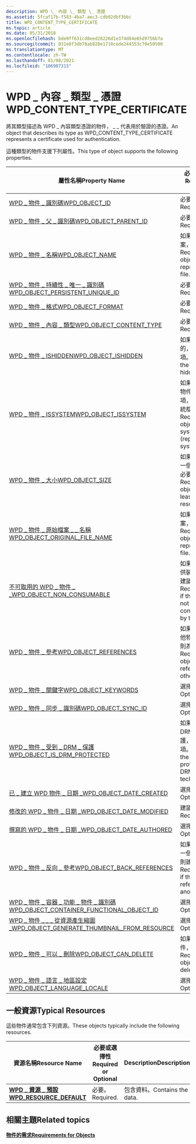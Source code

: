 ```yaml
---
description: WPD \_ 內容 \_ 類型 \_ 憑證
ms.assetid: 5fcaf17b-f583-4ba7-aec3-cdb02dbf3bbc
title: WPD_CONTENT_TYPE_CERTIFICATE
ms.topic: article
ms.date: 05/31/2018
ms.openlocfilehash: bde0ff631cd8eed28226d1e374d84e65d9756b7a
ms.sourcegitcommit: 831e8f3db78ab820e1710cede244553c70e50500
ms.translationtype: MT
ms.contentlocale: zh-TW
ms.lasthandoff: 01/08/2021
ms.locfileid: "106987315"
---
```

# <a name="wpd_content_type_certificate"></a><span data-ttu-id="b4b3e-103">WPD \_ 內容 \_ 類型 \_ 憑證</span><span class="sxs-lookup"><span data-stu-id="b4b3e-103">WPD\_CONTENT\_TYPE\_CERTIFICATE</span></span>

<span data-ttu-id="b4b3e-104">將其類型描述為 WPD \_ 內容類型憑證的物件， \_ \_ 代表用於驗證的憑證。</span><span class="sxs-lookup"><span data-stu-id="b4b3e-104">An object that describes its type as WPD\_CONTENT\_TYPE\_CERTIFICATE represents a certificate used for authentication.</span></span>

<span data-ttu-id="b4b3e-105">這種類型的物件支援下列屬性。</span><span class="sxs-lookup"><span data-stu-id="b4b3e-105">This type of object supports the following properties.</span></span>



| <span data-ttu-id="b4b3e-106">屬性名稱</span><span class="sxs-lookup"><span data-stu-id="b4b3e-106">Property Name</span></span>                                                                                                         | <span data-ttu-id="b4b3e-107">必要或選擇性</span><span class="sxs-lookup"><span data-stu-id="b4b3e-107">Required or Optional</span></span>                                                  |
|-----------------------------------------------------------------------------------------------------------------------|-----------------------------------------------------------------------|
| [<span data-ttu-id="b4b3e-108">WPD \_ 物件 \_ 識別碼</span><span class="sxs-lookup"><span data-stu-id="b4b3e-108">WPD\_OBJECT\_ID</span></span>](object-properties.md)                                                                | <span data-ttu-id="b4b3e-109">必要。</span><span class="sxs-lookup"><span data-stu-id="b4b3e-109">Required.</span></span>                                                             |
| [<span data-ttu-id="b4b3e-110">WPD \_ 物件 \_ 父 \_ 識別碼</span><span class="sxs-lookup"><span data-stu-id="b4b3e-110">WPD\_OBJECT\_PARENT\_ID</span></span>](object-properties.md)                                                 | <span data-ttu-id="b4b3e-111">必要。</span><span class="sxs-lookup"><span data-stu-id="b4b3e-111">Required.</span></span>                                                             |
| [<span data-ttu-id="b4b3e-112">WPD \_ 物件 \_ 名稱</span><span class="sxs-lookup"><span data-stu-id="b4b3e-112">WPD\_OBJECT\_NAME</span></span>](object-properties.md)                                                            | <span data-ttu-id="b4b3e-113">如果物件代表檔案，則為必要。</span><span class="sxs-lookup"><span data-stu-id="b4b3e-113">Required if the object represents a file.</span></span>                             |
| [<span data-ttu-id="b4b3e-114">WPD \_ 物件 \_ 持續性 \_ 唯一 \_ 識別碼</span><span class="sxs-lookup"><span data-stu-id="b4b3e-114">WPD\_OBJECT\_PERSISTENT\_UNIQUE\_ID</span></span>](object-properties.md)                          | <span data-ttu-id="b4b3e-115">必要。</span><span class="sxs-lookup"><span data-stu-id="b4b3e-115">Required.</span></span>                                                             |
| [<span data-ttu-id="b4b3e-116">WPD \_ 物件 \_ 格式</span><span class="sxs-lookup"><span data-stu-id="b4b3e-116">WPD\_OBJECT\_FORMAT</span></span>](object-properties.md)                                                        | <span data-ttu-id="b4b3e-117">必要。</span><span class="sxs-lookup"><span data-stu-id="b4b3e-117">Required.</span></span>                                                             |
| [<span data-ttu-id="b4b3e-118">WPD \_ 物件 \_ 內容 \_ 類型</span><span class="sxs-lookup"><span data-stu-id="b4b3e-118">WPD\_OBJECT\_CONTENT\_TYPE</span></span>](object-properties.md)                                           | <span data-ttu-id="b4b3e-119">必要。</span><span class="sxs-lookup"><span data-stu-id="b4b3e-119">Required.</span></span>                                                             |
| [<span data-ttu-id="b4b3e-120">WPD \_ 物件 \_ ISHIDDEN</span><span class="sxs-lookup"><span data-stu-id="b4b3e-120">WPD\_OBJECT\_ISHIDDEN</span></span>](object-properties.md)                                                    | <span data-ttu-id="b4b3e-121">如果物件是隱藏的，則為必要項。</span><span class="sxs-lookup"><span data-stu-id="b4b3e-121">Required if the object is hidden.</span></span>                                     |
| [<span data-ttu-id="b4b3e-122">WPD \_ 物件 \_ ISSYSTEM</span><span class="sxs-lookup"><span data-stu-id="b4b3e-122">WPD\_OBJECT\_ISSYSTEM</span></span>](object-properties.md)                                                    | <span data-ttu-id="b4b3e-123">如果物件為系統物件，則為必要項， (代表) 的系統檔案。</span><span class="sxs-lookup"><span data-stu-id="b4b3e-123">Required if the object is a system object (represents a system file).</span></span> |
| [<span data-ttu-id="b4b3e-124">WPD \_ 物件 \_ 大小</span><span class="sxs-lookup"><span data-stu-id="b4b3e-124">WPD\_OBJECT\_SIZE</span></span>](object-properties.md)                                                            | <span data-ttu-id="b4b3e-125">如果物件至少有一個資源，則為必要項。</span><span class="sxs-lookup"><span data-stu-id="b4b3e-125">Required if the object has at least one resource.</span></span>                     |
| [<span data-ttu-id="b4b3e-126">WPD \_ 物件 \_ 原始檔案 \_ \_ 名稱</span><span class="sxs-lookup"><span data-stu-id="b4b3e-126">WPD\_OBJECT\_ORIGINAL\_FILE\_NAME</span></span>](object-properties.md)                              | <span data-ttu-id="b4b3e-127">如果物件代表檔案，則為必要。</span><span class="sxs-lookup"><span data-stu-id="b4b3e-127">Required if the object represents a file.</span></span>                             |
| [<span data-ttu-id="b4b3e-128">不可取用的 WPD \_ 物件 \_ \_</span><span class="sxs-lookup"><span data-stu-id="b4b3e-128">WPD\_OBJECT\_NON\_CONSUMABLE</span></span>](object-properties.md)                                       | <span data-ttu-id="b4b3e-129">如果物件不打算供裝置取用，則建議使用。</span><span class="sxs-lookup"><span data-stu-id="b4b3e-129">Recommended if the object is not meant for consumption by the device.</span></span> |
| [<span data-ttu-id="b4b3e-130">WPD \_ 物件 \_ 參考</span><span class="sxs-lookup"><span data-stu-id="b4b3e-130">WPD\_OBJECT\_REFERENCES</span></span>](object-properties.md)                                                | <span data-ttu-id="b4b3e-131">如果物件具有其他物件的參考，則為必要。</span><span class="sxs-lookup"><span data-stu-id="b4b3e-131">Required if the object has references to other objects.</span></span>               |
| [<span data-ttu-id="b4b3e-132">WPD \_ 物件 \_ 關鍵字</span><span class="sxs-lookup"><span data-stu-id="b4b3e-132">WPD\_OBJECT\_KEYWORDS</span></span>](object-properties.md)                                                    | <span data-ttu-id="b4b3e-133">選擇性。</span><span class="sxs-lookup"><span data-stu-id="b4b3e-133">Optional.</span></span>                                                             |
| [<span data-ttu-id="b4b3e-134">WPD \_ 物件 \_ 同步 \_ 識別碼</span><span class="sxs-lookup"><span data-stu-id="b4b3e-134">WPD\_OBJECT\_SYNC\_ID</span></span>](object-properties.md)                                                     | <span data-ttu-id="b4b3e-135">選擇性。</span><span class="sxs-lookup"><span data-stu-id="b4b3e-135">Optional.</span></span>                                                             |
| [<span data-ttu-id="b4b3e-136">WPD \_ 物件 \_ 受到 \_ DRM \_ 保護</span><span class="sxs-lookup"><span data-stu-id="b4b3e-136">WPD\_OBJECT\_IS\_DRM\_PROTECTED</span></span>](object-properties.md)                                  | <span data-ttu-id="b4b3e-137">如果物件受到 DRM 技術的保護，則為必要項。</span><span class="sxs-lookup"><span data-stu-id="b4b3e-137">Required if the object is protected by DRM technology.</span></span>                |
| [<span data-ttu-id="b4b3e-138">已 \_ 建立 WPD 物件 \_ 日期 \_</span><span class="sxs-lookup"><span data-stu-id="b4b3e-138">WPD\_OBJECT\_DATE\_CREATED</span></span>](object-properties.md)                                           | <span data-ttu-id="b4b3e-139">選擇性。</span><span class="sxs-lookup"><span data-stu-id="b4b3e-139">Optional.</span></span>                                                             |
| [<span data-ttu-id="b4b3e-140">修改的 WPD \_ 物件 \_ 日期 \_</span><span class="sxs-lookup"><span data-stu-id="b4b3e-140">WPD\_OBJECT\_DATE\_MODIFIED</span></span>](object-properties.md)                                         | <span data-ttu-id="b4b3e-141">建議使用。</span><span class="sxs-lookup"><span data-stu-id="b4b3e-141">Recommended.</span></span>                                                          |
| [<span data-ttu-id="b4b3e-142">撰寫的 WPD \_ 物件 \_ 日期 \_</span><span class="sxs-lookup"><span data-stu-id="b4b3e-142">WPD\_OBJECT\_DATE\_AUTHORED</span></span>](object-properties.md)                                         | <span data-ttu-id="b4b3e-143">選擇性。</span><span class="sxs-lookup"><span data-stu-id="b4b3e-143">Optional.</span></span>                                                             |
| [<span data-ttu-id="b4b3e-144">WPD \_ 物件 \_ 反向 \_ 參考</span><span class="sxs-lookup"><span data-stu-id="b4b3e-144">WPD\_OBJECT\_BACK\_REFERENCES</span></span>](object-properties.md)                                     | <span data-ttu-id="b4b3e-145">如果物件是由另一個物件參考，則建議使用。</span><span class="sxs-lookup"><span data-stu-id="b4b3e-145">Recommended if the object is referenced by another object.</span></span>            |
| [<span data-ttu-id="b4b3e-146">WPD \_ 物件 \_ 容器 \_ 功能 \_ 物件 \_ 識別碼</span><span class="sxs-lookup"><span data-stu-id="b4b3e-146">WPD\_OBJECT\_CONTAINER\_FUNCTIONAL\_OBJECT\_ID</span></span>](object-properties.md)     | <span data-ttu-id="b4b3e-147">選擇性。</span><span class="sxs-lookup"><span data-stu-id="b4b3e-147">Optional.</span></span>                                                             |
| [<span data-ttu-id="b4b3e-148">WPD \_ 物件 \_ \_ \_ 從資源產生縮圖 \_</span><span class="sxs-lookup"><span data-stu-id="b4b3e-148">WPD\_OBJECT\_GENERATE\_THUMBNAIL\_FROM\_RESOURCE</span></span>](object-properties.md) | <span data-ttu-id="b4b3e-149">選擇性。</span><span class="sxs-lookup"><span data-stu-id="b4b3e-149">Optional.</span></span>                                                             |
| [<span data-ttu-id="b4b3e-150">WPD \_ 物件 \_ 可以 \_ 刪除</span><span class="sxs-lookup"><span data-stu-id="b4b3e-150">WPD\_OBJECT\_CAN\_DELETE</span></span>](object-properties.md)                                               | <span data-ttu-id="b4b3e-151">如果可以刪除物件，則為必要。</span><span class="sxs-lookup"><span data-stu-id="b4b3e-151">Required if the object can be deleted.</span></span>                                |
| [<span data-ttu-id="b4b3e-152">WPD \_ 物件 \_ 語言 \_ 地區設定</span><span class="sxs-lookup"><span data-stu-id="b4b3e-152">WPD\_OBJECT\_LANGUAGE\_LOCALE</span></span>](object-properties.md)                                                                | <span data-ttu-id="b4b3e-153">選擇性。</span><span class="sxs-lookup"><span data-stu-id="b4b3e-153">Optional.</span></span>                                                             |



 

## <a name="typical-resources"></a><span data-ttu-id="b4b3e-154">一般資源</span><span class="sxs-lookup"><span data-stu-id="b4b3e-154">Typical Resources</span></span>

<span data-ttu-id="b4b3e-155">這些物件通常包含下列資源。</span><span class="sxs-lookup"><span data-stu-id="b4b3e-155">These objects typically include the following resources.</span></span>



| <span data-ttu-id="b4b3e-156">資源名稱</span><span class="sxs-lookup"><span data-stu-id="b4b3e-156">Resource Name</span></span>                                          | <span data-ttu-id="b4b3e-157">必要或選擇性</span><span class="sxs-lookup"><span data-stu-id="b4b3e-157">Required or Optional</span></span> | <span data-ttu-id="b4b3e-158">Description</span><span class="sxs-lookup"><span data-stu-id="b4b3e-158">Description</span></span>        |
|--------------------------------------------------------|----------------------|--------------------|
| [<span data-ttu-id="b4b3e-159">**WPD \_ 資源 \_ 預設**</span><span class="sxs-lookup"><span data-stu-id="b4b3e-159">**WPD\_RESOURCE\_DEFAULT**</span></span>](wpd-resource-default.md) | <span data-ttu-id="b4b3e-160">必要。</span><span class="sxs-lookup"><span data-stu-id="b4b3e-160">Required.</span></span>            | <span data-ttu-id="b4b3e-161">包含資料。</span><span class="sxs-lookup"><span data-stu-id="b4b3e-161">Contains the data.</span></span> |



 

## <a name="related-topics"></a><span data-ttu-id="b4b3e-162">相關主題</span><span class="sxs-lookup"><span data-stu-id="b4b3e-162">Related topics</span></span>

<dl> <dt>

[<span data-ttu-id="b4b3e-163">**物件的需求**</span><span class="sxs-lookup"><span data-stu-id="b4b3e-163">**Requirements for Objects**</span></span>](requirements-for-objects.md)
</dt> </dl>

 

 



